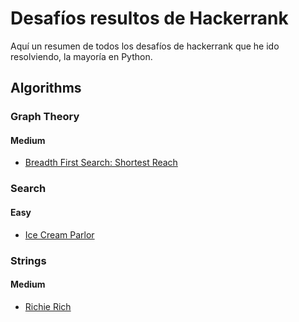 # Desafíos resultos de Hackerrank
Aquí un resumen de todos los desafíos de hackerrank que he ido resolviendo, la mayoría en Python.


## Algorithms


### Graph Theory
#### Medium
+ [Breadth First Search: Shortest Reach](https://www.hackerrank.com/challenges/bfsshortreach/problem)


### Search
#### Easy
+ [Ice Cream Parlor](https://www.hackerrank.com/challenges/icecream-parlor/problem)

### Strings
#### Medium

+ [Richie Rich](https://www.hackerrank.com/challenges/richie-rich/problem)
